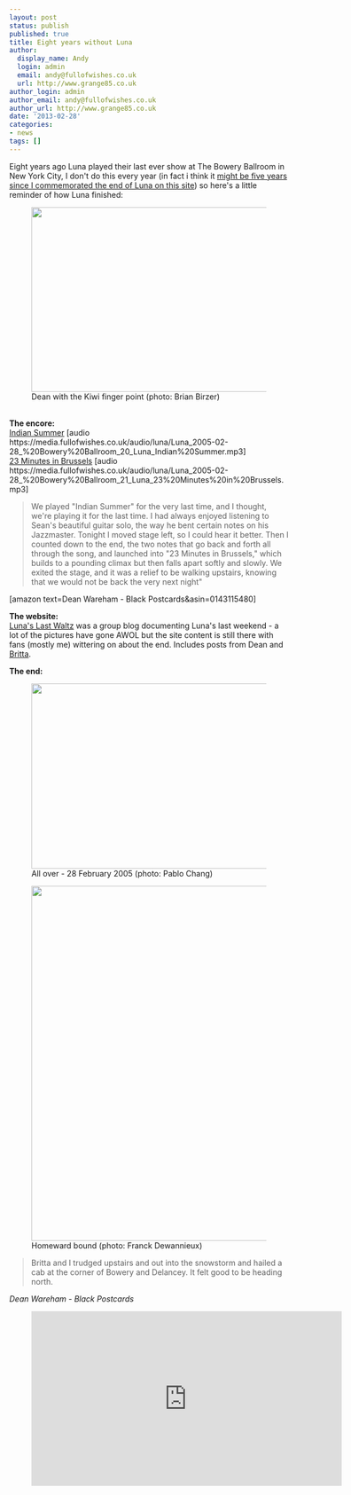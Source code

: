 ```yaml
---
layout: post
status: publish
published: true
title: Eight years without Luna
author:
  display_name: Andy
  login: admin
  email: andy@fullofwishes.co.uk
  url: http://www.grange85.co.uk
author_login: admin
author_email: andy@fullofwishes.co.uk
author_url: http://www.grange85.co.uk
date: '2013-02-28'
categories:
- news
tags: []
---
```

<p>Eight years ago Luna played their last ever show at The Bowery Ballroom in New York City, I don't do this every year (in fact i think it <a href="/2008/02/28/three-years-ago-today/">might be five years since I commemorated the end of Luna on this site</a>) so here's a little reminder of how Luna finished:<br />
<figure class="caption aligncenter"><a href="http://www.flickr.com/photos/birzer/430517160/"><img src="https://farm1.staticflickr.com/178/430517160_33574a2fc3_z.jpg" width="500" height="333" class /></a><figcaption class="caption-text"> Dean with the Kiwi finger point (photo: Brian Birzer)</figcaption></figure><br />
<strong>The encore:</strong><br />
<a href="https://media.fullofwishes.co.uk/02-luna/audio/Luna_2005-02-28_ Bowery Ballroom_20_Luna_Indian Summer.mp3">Indian Summer</a> [audio https://media.fullofwishes.co.uk/audio/luna/Luna_2005-02-28_%20Bowery%20Ballroom_20_Luna_Indian%20Summer.mp3]<br />
<a href="https://media.fullofwishes.co.uk/02-luna/audio/luna-20050228-23-minutes-in-brussels-nyc.mp3">23 Minutes in Brussels</a> [audio https://media.fullofwishes.co.uk/audio/luna/Luna_2005-02-28_%20Bowery%20Ballroom_21_Luna_23%20Minutes%20in%20Brussels.mp3]</p>
<blockquote><p>We played "Indian Summer" for the very last time, and I thought, we're playing it for the last time. I had always enjoyed listening to Sean's beautiful guitar solo, the way he bent certain notes on his Jazzmaster. Tonight I moved stage left, so I could hear it better. Then I counted down to the end, the two notes that  go back and forth all through the song, and launched into "23 Minutes in Brussels," which builds to a pounding climax but then falls apart softly and slowly. We exited the stage, and it was a relief to be walking upstairs, knowing that we would not be back the very next night"</p></blockquote>
<p>[amazon text=Dean Wareham - Black Postcards&asin=0143115480]</p>
<p><strong>The website:</strong><br />
<a href="http://lunaslastwaltz.blogspot.co.uk">Luna's Last Waltz</a> was a group blog documenting Luna's last weekend - a lot of the pictures have gone AWOL but the site content is still there with fans (mostly me) wittering on about the end. Includes posts from Dean and <a href="http://lunaslastwaltz.blogspot.co.uk/2005/03/email-from-britta.html">Britta</a>.</p>
<p><strong>The end:</strong><br />
<figure class="caption aligncenter"><img src="https://media.fullofwishes.co.uk/02-luna/show_assets/2005-02-28/20050301_005221FC.jpg" width="500" height="334" class /><figcaption class="caption-text"> All over - 28 February 2005 (photo: Pablo Chang)</figcaption></figure>
<figure class="caption aligncenter"><a href="http://www.flickr.com/photos/franckd/2215504848/"><img src="https://farm3.staticflickr.com/2381/2215504848_e37b6d44c7_z.jpg?zz=1" width="427" height="640" class="aligncenter" /></a><figcaption class="caption-text"> Homeward bound (photo: Franck Dewannieux)</figcaption></figure></p>
<blockquote><p>Britta and I trudged upstairs and out into the snowstorm and hailed a cab at the corner of Bowery and Delancey. It felt good to be heading north.</p></blockquote>
<p><em>Dean Wareham - Black Postcards</em><br />
</p>
<figure class="caption aligncenter"><iframe width="560" height="315" src="https://www.youtube.com/embed/81Sv57rbujA" frameborder="0" allowfullscreen></iframe><figcaption class="caption-text"></figcaption></figure>
